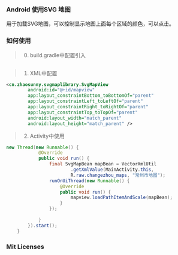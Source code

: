 ### Android 使用SVG 地图
  用于加载SVG地图，可以控制显示地图上面每个区域的颜色，可以点击。

### 如何使用

> 0. build.gradle中配置引入
```groovy

```

> 1. XML中配置
```XML
<cn.zhaosunny.svgmaplibrary.SvgMapView
        android:id="@+id/mapview"
        app:layout_constraintBottom_toBottomOf="parent"
        app:layout_constraintLeft_toLeftOf="parent"
        app:layout_constraintRight_toRightOf="parent"
        app:layout_constraintTop_toTopOf="parent"
        android:layout_width="match_parent"
        android:layout_height="match_parent" />
```
> 2. Activity中使用
``` java
new Thread(new Runnable() {
            @Override
            public void run() {
                final SvgMapBean mapBean = VectorXmlUtil
                        .getXmlValue(MainActivity.this,
                        R.raw.changezhou_maps, "常州市地图");
                runOnUiThread(new Runnable() {
                    @Override
                    public void run() {
                        mapview.loadPathItemAndScale(mapBean);
                    }
                });
                
            }
        }).start();
    }

```



### Mit Licenses

